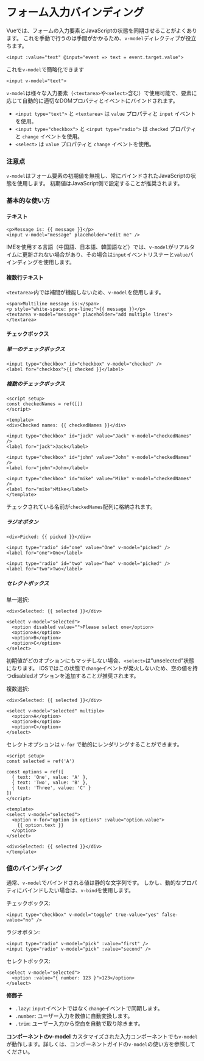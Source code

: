 # フォーム入力バインディング
Vueでは、フォームの入力要素とJavaScriptの状態を同期させることがよくあります。
これを手動で行うのは手間がかかるため、`v-model`ディレクティブが役立ちます。

```vue
<input :value="text" @input="event => text = event.target.value">
```

これを`v-model`で簡略化できます

```vue
<input v-model="text">
```

`v-model`は様々な入力要素（`<textarea>`や`<select>`含む）で使用可能で、要素に応じて自動的に適切なDOMプロパティとイベントにバインドされます。

- `<input type="text">` と `<textarea>` は `value` プロパティと `input` イベントを使用。
- `<input type="checkbox">` と `<input type="radio">` は `checked` プロパティと `change` イベントを使用。
- `<select>` は `value` プロパティと `change` イベントを使用。

### 注意点
`v-model`はフォーム要素の初期値を無視し、常にバインドされたJavaScriptの状態を使用します。
初期値はJavaScript側で設定することが推奨されます。

### 基本的な使い方
#### テキスト

```vue
<p>Message is: {{ message }}</p>
<input v-model="message" placeholder="edit me" />
```

IMEを使用する言語（中国語、日本語、韓国語など）では、`v-model`がリアルタイムに更新されない場合があり、その場合は`input`イベントリスナーと`value`バインディングを使用します。

#### 複数行テキスト
`<textarea>`内では補間が機能しないため、`v-model`を使用します。
```vue
<span>Multiline message is:</span>
<p style="white-space: pre-line;">{{ message }}</p>
<textarea v-model="message" placeholder="add multiple lines"></textarea>
```

#### チェックボックス
##### 単一のチェックボックス
```vue
<input type="checkbox" id="checkbox" v-model="checked" />
<label for="checkbox">{{ checked }}</label>
```

##### 複数のチェックボックス
```vue
<script setup>
const checkedNames = ref([])
</script>

<template>
<div>Checked names: {{ checkedNames }}</div>

<input type="checkbox" id="jack" value="Jack" v-model="checkedNames" />
<label for="jack">Jack</label>

<input type="checkbox" id="john" value="John" v-model="checkedNames" />
<label for="john">John</label>

<input type="checkbox" id="mike" value="Mike" v-model="checkedNames" />
<label for="mike">Mike</label>
</template>
```

チェックされている名前が`checkedNames`配列に格納されます。

##### ラジオボタン
```vue
<div>Picked: {{ picked }}</div>

<input type="radio" id="one" value="One" v-model="picked" />
<label for="one">One</label>

<input type="radio" id="two" value="Two" v-model="picked" />
<label for="two">Two</label>
```

##### セレクトボックス
単一選択:
```vue
<div>Selected: {{ selected }}</div>

<select v-model="selected">
  <option disabled value="">Please select one</option>
  <option>A</option>
  <option>B</option>
  <option>C</option>
</select>
```

初期値がどのオプションにもマッチしない場合、`<select>`は"unselected"状態になります。
iOSではこの状態で`change`イベントが発火しないため、空の値を持つdisabledオプションを追加することが推奨されます。

複数選択:
```vue
<div>Selected: {{ selected }}</div>

<select v-model="selected" multiple>
  <option>A</option>
  <option>B</option>
  <option>C</option>
</select>
```

セレクトオプションは `v-for` で動的にレンダリングすることができます。
```vue
<script setup>
const selected = ref('A')

const options = ref([
  { text: 'One', value: 'A' },
  { text: 'Two', value: 'B' },
  { text: 'Three', value: 'C' }
])
</script>

<template>
<select v-model="selected">
  <option v-for="option in options" :value="option.value">
    {{ option.text }}
  </option>
</select>

<div>Selected: {{ selected }}</div>
</template>
```

### 値のバインディング
通常、`v-model`でバインドされる値は静的な文字列です。
しかし、動的なプロパティにバインドしたい場合は、`v-bind`を使用します。

チェックボックス:
```vue
<input type="checkbox" v-model="toggle" true-value="yes" false-value="no" />
```

ラジオボタン:
```vue
<input type="radio" v-model="pick" :value="first" />
<input type="radio" v-model="pick" :value="second" />
```

セレクトボックス:
```vue
<select v-model="selected">
  <option :value="{ number: 123 }">123</option>
</select>
```

**修飾子**

- `.lazy`: `input`イベントではなく`change`イベントで同期します。
- `.number`: ユーザー入力を数値に自動変換します。
- `.trim`: ユーザー入力から空白を自動で取り除きます。

**コンポーネントのv-model** カスタマイズされた入力コンポーネントでも`v-model`が動作します。詳しくは、コンポーネントガイドの`v-model`の使い方を参照してください。
